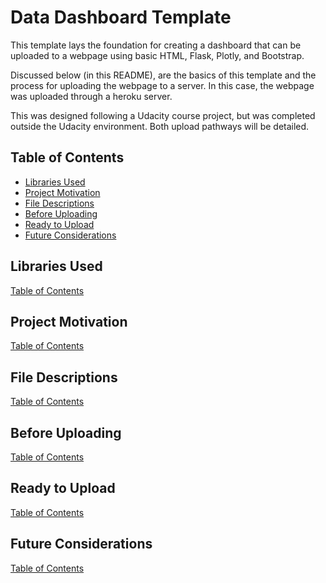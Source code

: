 # Data Dashboard Template
This template lays the foundation for creating a dashboard that can be uploaded
to a webpage using basic HTML, Flask, Plotly, and Bootstrap.

Discussed below (in this README), are the basics of this template and 
the process for uploading the webpage to a server. In this case,
the webpage was uploaded through a heroku server.

This was designed following a Udacity course project, but was completed outside
the Udacity environment. Both upload pathways will be detailed.


## Table of Contents
- [Libraries Used](#libraries-used)
- [Project Motivation](#project-motivation)
- [File Descriptions](#file-descriptions)
- [Before Uploading](#before-uploading)
- [Ready to Upload](#ready-to-upload)
- [Future Considerations](#future-considerations)


## Libraries Used
[Table of Contents](#table-of-contents)


## Project Motivation
[Table of Contents](#table-of-contents)


## File Descriptions
[Table of Contents](#table-of-contents)


## Before Uploading
[Table of Contents](#table-of-contents)


## Ready to Upload
[Table of Contents](#table-of-contents)


## Future Considerations
[Table of Contents](#table-of-contents)
